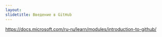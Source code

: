 ```yaml
---
layout:	
slidetitle: Введение в GitHub
---
```

https://docs.microsoft.com/ru-ru/learn/modules/introduction-to-github/
